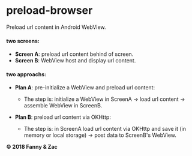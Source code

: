 # preload-browser
Preload url content in Android WebView.

#### two screens:
+ **Screen A**: preload url content behind of screen. 
+ **Screen B**: WebView host and display url content.

#### two approachs:
+ **Plan A**: pre-initialize a WebView and preload url content:
  - The step is: initialize a WebView in ScreenA -> load url content -> assemble WebView in ScreenB.

+ **Plan B**: preload url content via OKHttp:
  - The step is: in ScreenA load url content via OKHttp and save it (in memory or local storage) -> post data to ScreenB's WebView.

**© 2018 Fanny & Zac**

